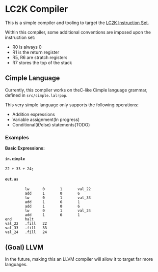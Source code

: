 # LC2K Compiler

This is a simple compiler and tooling to target the [LC2K Instruction Set](https://eecs370.github.io/project_1_spec/#2-lc-2k-instruction-set-architecture).

Within this compiler, some additional conventions are imposed upon the instruction set:
- R0 is always 0
- R1 is the return register
- R5, R6 are stratch registers
- R7 stores the top of the stack

## Cimple Language
Currently, this compiler works on theC-like Cimple language grammar, defined in ``src/cimple.lalrpop``. 

This very simple language only supports the following operations:
- Addition expressions
- Variable assignment(In progress)
- Conditional(if/else) statements(TODO)
<!-- - Loops(while/for) -->
<!-- - Functions -->

### Examples

**Basic Expressions:**
#### **`in.cimple`**
```
22 + 33 + 24;
```
#### **`out.as`**
```
         lw      0       1       val_22  
         add     1       0       6       
         lw      0       1       val_33  
         add     1       6       1       
         add     1       0       6       
         lw      0       1       val_24  
         add     1       6       1       
end      halt    
val_22   .fill   22      
val_33   .fill   33      
val_24   .fill   24      
```


## (Goal) LLVM
In the future, making this an LLVM compiler will allow it to target far more languages.
